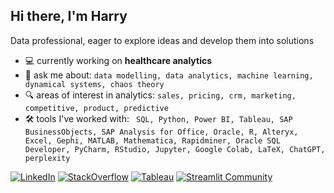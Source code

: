 ## Hi there, I'm Harry
Data professional, eager to explore ideas and develop them into solutions 
- 💻 currently working on __healthcare analytics__
- :speech_balloon: ask me about: ```data modelling, data analytics, machine learning, dynamical systems, chaos theory```
- :mag: areas of interest in analytics: ```sales, pricing, crm, marketing, competitive, product, predictive```
- 🛠️ tools I've worked with: ``` SQL, Python, Power BI, Tableau, SAP BusinessObjects, SAP Analysis for Office, Oracle, R, Alteryx, Excel,
Gephi, MATLAB, Mathematica, Rapidminer, Oracle SQL Developer, PyCharm, RStudio, Jupyter, Google Colab, LaTeX, ChatGPT, perplexity```

[![LinkedIn](https://custom-icon-badges.demolab.com/badge/LinkedIn-0A66C2?logo=linkedin-white&logoColor=fff)](https://www.linkedin.com/in/cchrysanth/) [![StackOverflow](https://img.shields.io/badge/stack%20overflow-FE7A16?logo=stack-overflow&logoColor=white&style=flat)](https://stackoverflow.com/users/19903230/harry) [![Tableau](https://custom-icon-badges.demolab.com/badge/Tableau-0176D3?logo=tableau&logoColor=fff)](https://public.tableau.com/app/profile/charalampos.chrysanthakopoulos/vizzes) [![Streamlit Community](https://img.shields.io/badge/Streamlit%20Community-FF4B4B?logo=streamlit&logoColor=white&style=flat)](https://castoma.streamlit.app/)


<!--
## Hi there, I'm Harry 👋

_SQL_, _Python_, _R_, _Power BI_, _SAP Business Objects/Designer_, _Tableau_, _Alteryx_, _Oracle_, _MySQL_, _sqlite3_, _Excel_, _Gephi_, 
_MATLAB_, _Mathematica_, _Rapidminer_, _SQL Developer_, _PyCharm_, _RStudio_, _Jupyter_, _Google Colab_, _LaTeX_, _ChatGPT_, _perplexity_

[![Status](https://img.shields.io/badge/Status-{{ status | downcase }}-{{ status | downcase == 'online' ? 'green' : 'red' }}.svg)](https://shields.io) 

[![Status](https://img.shields.io/badge/Status-Unknown-yellow.svg)](https://shields.io)

if (Status == 'Online')
{
  [![Status](https://img.shields.io/badge/Status-Online-green.svg)](https://shields.io)
}

<p align="center">
 <img src="https://img.shields.io/badge/Status-Online-blue.svg">
 <img src="https://img.shields.io/badge/Status-Offline-orange.svg">
</p>

**frizchar/frizchar** is a ✨ _special_ ✨ repository because its `README.md` (this file) appears on your GitHub profile.

Here are some ideas to get you started:


- 🌱 I’m currently learning ...
- 👯 I’m looking to collaborate on ...
- 🤔 I’m looking for help with ...
-->
